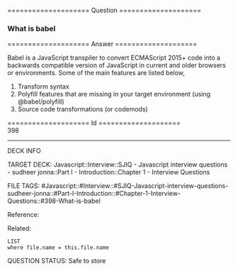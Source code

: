==================== Question ====================  

### What is babel  

==================== Answer ====================  

Babel is a JavaScript transpiler to convert ECMAScript 2015+ code into a
backwards compatible version of JavaScript in current and older browsers or
environments. Some of the main features are listed below,

1. Transform syntax
2. Polyfill features that are missing in your target environment (using
   @babel/polyfill)
3. Source code transformations (or codemods)

==================== Id ====================  
398

---

DECK INFO

TARGET DECK: Javascript::Interview::SJIQ - Javascript interview questions - sudheer jonna::Part I - Introduction::Chapter 1 - Interview Questions

FILE TAGS: #Javascript::#Interview::#SJIQ-Javascript-interview-questions-sudheer-jonna::#Part-I-Introduction::#Chapter-1-Interview-Questions::#398-What-is-babel

Reference:

Related:

```dataview
LIST
where file.name = this.file.name
```

QUESTION STATUS: Safe to store
